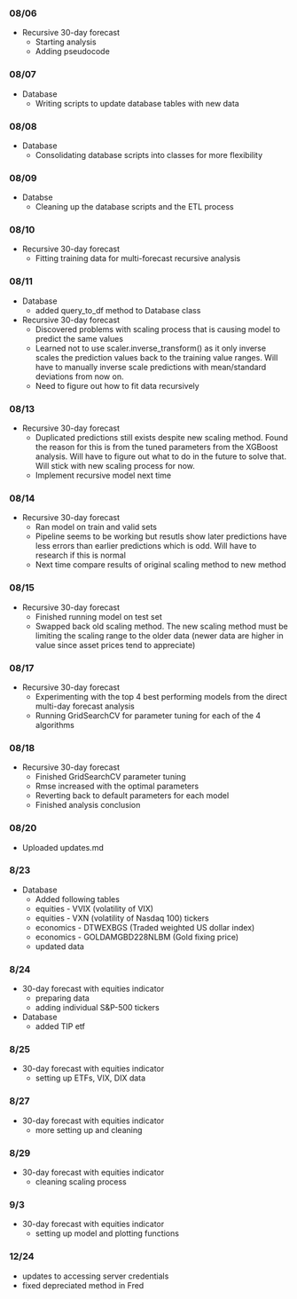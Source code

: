 ### 08/06
- Recursive 30-day forecast
    - Starting analysis
    - Adding pseudocode

### 08/07
- Database
    - Writing scripts to update database tables with new data

### 08/08
- Database
    - Consolidating database scripts into classes for more flexibility

### 08/09
- Databse
    - Cleaning up the database scripts and the ETL process

### 08/10
- Recursive 30-day forecast
    - Fitting training data for multi-forecast recursive analysis

### 08/11
- Database
    - added query_to_df method to Database class
- Recursive 30-day forecast
    - Discovered problems with scaling process that is causing model to predict the same values
    - Learned not to use scaler.inverse_transform() as it only inverse scales the prediction values back to the training value ranges. Will have to manually inverse scale predictions with mean/standard deviations from now on.
    - Need to figure out how to fit data recursively

### 08/13
- Recursive 30-day forecast
    - Duplicated predictions still exists despite new scaling method. Found the reason for this is from the tuned parameters from the XGBoost analysis. Will have to figure out what to do in the future to solve that. Will stick with new scaling process for now.
    - Implement recursive model next time

### 08/14
- Recursive 30-day forecast
    - Ran model on train and valid sets
    - Pipeline seems to be working but resutls show later predictions have less errors than earlier predictions which is odd. Will have to research if this is normal
    - Next time compare results of original scaling method to new method

### 08/15
- Recursive 30-day forecast
    - Finished running model on test set
    - Swapped back old scaling method. The new scaling method must be limiting the scaling range to the older data (newer data are higher in value since asset prices tend to appreciate)

### 08/17
- Recursive 30-day forecast
    - Experimenting with the top 4 best performing models from the direct multi-day forecast analysis
    - Running GridSearchCV for parameter tuning for each of the 4 algorithms

### 08/18
- Recursive 30-day forecast
    - Finished GridSearchCV parameter tuning
    - Rmse increased with the optimal parameters
    - Reverting back to default parameters for each model
    - Finished analysis conclusion

### 08/20
- Uploaded updates.md

### 8/23
- Database
    - Added following tables
    - equities - VVIX (volatility of VIX)
    - equities - VXN (volatility of Nasdaq 100) tickers
    - economics - DTWEXBGS (Traded weighted US dollar index)
    - economics - GOLDAMGBD228NLBM (Gold fixing price)
    - updated data

### 8/24
- 30-day forecast with equities indicator
    - preparing data
    - adding individual S&P-500 tickers
- Database
    - added TIP etf

### 8/25
- 30-day forecast with equities indicator
    - setting up ETFs, VIX, DIX data

### 8/27
- 30-day forecast with equities indicator
    - more setting up and cleaning

### 8/29
- 30-day forecast with equities indicator
    - cleaning scaling process

### 9/3
- 30-day forecast with equities indicator
    - setting up model and plotting functions

### 12/24
- updates to accessing server credentials
- fixed depreciated method in Fred